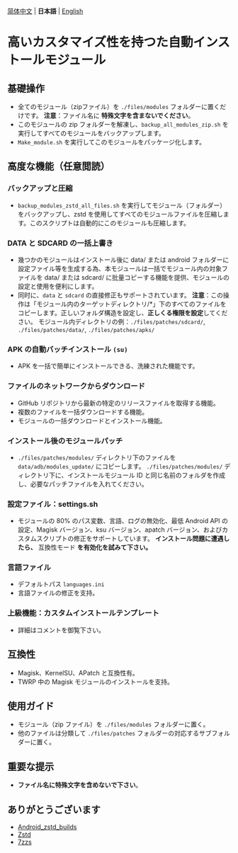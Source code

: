 [简体中文](README.md) | **日本語** | [English](README_EN.md)

# 高いカスタマイズ性を持つた自動インストールモジュール

## 基礎操作

- 全てのモジュール（zipファイル）を `./files/modules` フォルダーに置くだけです。
  **注意**：ファイル名に **特殊文字を含まないでください**。
- このモジュールの zip フォルダーを解凍し、`backup_all_modules_zip.sh` を実行してすべてのモジュールをバックアップします。
- `Make_module.sh` を実行してこのモジュールをパッケージ化します。

## 高度な機能（任意閲読）

### バックアップと圧縮

- `backup_modules_zstd_all_files.sh` を実行してモジュール（フォルダー）をバックアップし、zstd を使用してすべてのモジュールファイルを圧縮します。このスクリプトは自動的にこのモジュールも圧縮します。

### DATA と SDCARD の一括上書き

- 幾つかのモジュールはインストール後に data/ または android フォルダーに設定ファイル等を生成する為、本モジュールは一括でモジュール内の対象ファイルを data/ または sdcard/ に批量コピーする機能を提供、モジュールの設定と使用を便利にします。
- 同时に、`data` と `sdcard` の直接修正もサポートされています。
  **注意**：この操作は「モジュール内のターゲットディレクトリ/*」下のすべてのファイルをコピーします。正しいフォルダ構造を設定し、**正しくる権限を設定**してください。
  モジュール内ディレクトリの例：`./files/patches/sdcard/`, `./files/patches/data/`, `./files/patches/apks/`

### APK の自動バッチインストール `(su)`

- APK を一括で簡単にインストールできる、洗練された機能です。

### ファイルのネットワークからダウンロード

- GitHub リポジトリから最新の特定のリリースファイルを取得する機能。
- 複数のファイルを一括ダウンロードする機能。
- モジュールの一括ダウンロードとインストール機能。

### インストール後のモジュールパッチ

- `./files/patches/modules/` ディレクトリ下のファイルを `data/adb/modules_update/` にコピーします。
  `./files/patches/modules/` ディレクトリ下に、インストールモジュール ID と同じ名前のフォルダを作成し、必要なパッチファイルを入れてください。

### 設定ファイル：settings.sh

- モジュールの 80% のパス変数、言語、ログの無効化、最低 Android API の設定、Magisk バージョン、ksu バージョン、apatch バージョン、およびカスタムスクリプトの修正をサポートしています。
  **インストール問題に遭遇したら、** 互換性モード **を有効化を試みて下さい。**

### 言語ファイル

- デフォルトパス `languages.ini`
- 言語ファイルの修正を支持。

### 上級機能：カスタムインストールテンプレート

- 詳細はコメントを御覧下さい。

## 互換性

- Magisk、KernelSU、APatch と互換性有。
- TWRP 中の Magisk モジュールのインストールを支持。

## 使用ガイド

- モジュール（zip ファイル）を `./files/modules` フォルダーに置く。
- 他のファイルは分類して `./files/patches` フォルダーの対応するサブフォルダーに置く。

## 重要な提示

- **ファイル名に特殊文字を含めないで下さい**。

## ありがとうございます

- [Android_zstd_builds]
- [Zstd]
- [7zzs]

[Android_zstd_builds]: https://github.com/j2rong4cn/android-zstd-builds
[Zstd]: https://github.com/facebook/zstd
[7zzs]: https://github.com/AestasBritannia/Hydro-Br-leur